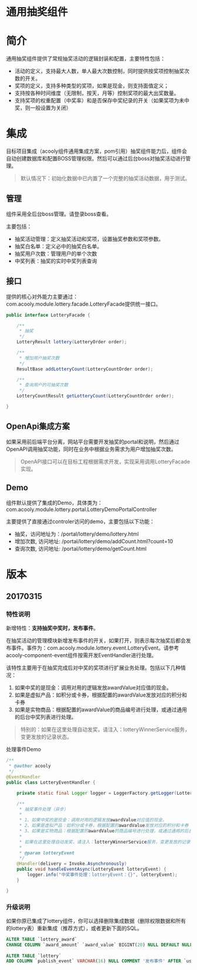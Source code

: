 通用抽奖组件
====

# 简介

通用抽奖组件提供了常规抽奖活动的逻辑封装和配置，主要特性包括：

* 活动的定义，支持最大人数，单人最大次数控制，同时提供按奖项控制抽奖次数的开关。
* 奖项的定义，支持多种类型的奖项，如果是现金，则支持面值定义；
* 支持按各种时间维度（无限制，按天，月等）控制奖项的最大出奖数量。
* 支持奖项的权重配置（中奖率）和是否保存中奖纪录的开关（如果奖项为未中奖，则一般设置为关闭）

# 集成

目标项目集成（acooly组件通用集成方案，pom引用）抽奖组件能力后，组件会自动创建数据库和配置BOSS管理权限。然后可以通过后台boss对抽奖活动进行管理。

> 默认情况下：初始化数据中已内置了一个完整的抽奖活动数据，用于测试。

## 管理

组件采用全后台boss管理。请登录boss查看。

主要包括：

* 抽奖活动管理：定义抽奖活动和奖项，设置抽奖参数和奖项参数。
* 抽奖白名单：定义必中的抽奖白名单。
* 抽奖用户次数：管理用户的单个次数
* 中奖列表：抽奖的实时中奖列表查询

## 接口


提供的核心对外能力主要通过：com.acooly.module.lottery.facade.LotteryFacade提供统一接口。

```java
public interface LotteryFacade {

    /**
     * 抽奖
     */
    LotteryResult lottery(LotteryOrder order);

    /**
     * 增加用户抽奖次数
     */
    ResultBase addLotteryCount(LotteryCountOrder order);

    /**
     * 查询用户的可抽奖次数
     */
    LotteryCountResult getLotteryCount(LotteryCountOrder order);

}
```

## OpenApi集成方案

如果采用前后端平台分离，网站平台需要开发抽奖的portal和说明，然后通过OpenAPI调用抽奖功能，同时在业务中根据业务需求为用户增加抽奖次数。


> OpenAPI接口可以在目标工程根据需求开发，实现采用调用LotteryFacade实现。

## Demo

组件默认提供了集成的Demo，具体类为：com.acooly.module.lottery.portal.LotteryDemoPortalController

主要提供了直接通过controler访问的demo，主要包括以下功能：

* 抽奖，访问地址为：/portal/lottery/demo/lottery.html
* 增加次数, 访问地址: /portal/lottery/demo/addCount.html?count=10
* 查询次数, 访问地址: /portal/lottery/demo/getCount.html

# 版本

## 20170315

### 特性说明

新增特性：**支持抽奖中奖时，发布事件**。

在抽奖活动的管理模块新增发布事件的开关，如果打开，则表示每次抽奖后都会发布事件。事件为：com.acooly.module.lottery.event.LotteryEvent。请参考acooly-component-event组件按需开发EventHandler进行处理。

该特性主要用于在抽奖完成后对中奖的奖项进行扩展业务处理。包括以下几种情况：

1. 如果中奖的是现金：调用对用的逻辑发放awardValue对应值的现金。
2. 如果是虚拟产品：如积分或卡券，根据配置的awardValue发放对应的积分和卡券
3. 如果是实物商品：根据配置的awardValue的商品编号进行处理，或通过通用的后台中奖列表进行处理。

>特别的：如果在这里处理自动发奖，请注入：lotteryWinnerService服务，变更发放的记录状态。

处理事件Demo

```java
/**
 * @author acooly
 */
@EventHandler
public class LotteryEventHandler {

    private static final Logger logger = LoggerFactory.getLogger(LotteryEventHandler.class);

    /**
     * 抽奖事件处理（异步）
     *
     * 1、如果中奖的是现金：调用对用的逻辑发放awardValue对应值的现金。
     * 2、如果是虚拟产品：如积分或卡券，根据配置的awardValue发放对应的积分和卡券
     * 3、如果是实物商品：根据配置的awardValue的商品编号进行处理，或通过通用的后台中奖列表进行处理。
     *
     * 如果在这里处理自动发奖，请注入：lotteryWinnerService服务，变更发放的记录状态。
     *
     * @param lotteryEvent
     */
    @Handler(delivery = Invoke.Asynchronously)
    public void handleEventAsync(LotteryEvent lotteryEvent) {
        logger.info("中奖事件处理：lotteryEvent：{}", lotteryEvent);
    }

}
```


### 升级说明
如果你原已集成了lottery组件，你可以选择删除集成数据（删除权限数据和所有的lottery表）重新集成（推荐方式），或者更新下面的SQL。

```sql
ALTER TABLE `lottery_award` 
CHANGE COLUMN `award_amount` `award_value` BIGINT(20) NULL DEFAULT NULL COMMENT '奖项值' ;
  
ALTER TABLE `lottery` 
ADD COLUMN `publish_event` VARCHAR(16) NULL COMMENT '发布事件' AFTER `user_counter`;
```





